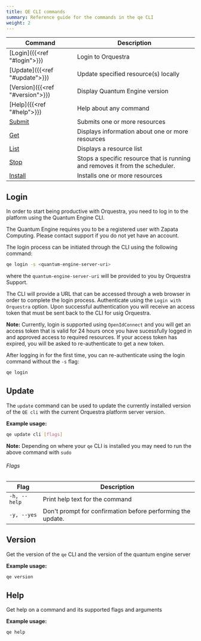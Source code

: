 ```yaml
---
title: QE CLI commands
summary: Reference guide for the commands in the qe CLI
weight: 2
---
```



|  Command | Description | 
|----------|-------------|
| [Login]({{<ref "#login">}}) | Login to Orquestra  |
| [Update]({{<ref "#update">}}) | Update specified resource(s) locally |
| [Version]({{<ref "#version">}}) |  Display Quantum Engine version |
| [Help]({{<ref "#help">}}) |  Help about any command  |
| [Submit](../submit/) | Submits one or more resources |
| [Get](../get/) | Displays information about one or more resources |
| [List](../list/) |  Displays a resource list  |
| [Stop](../stop/) |  Stops a specific resource that is running and removes it from the scheduler.  |
| [Install](../install/) | Installs one or more resources |

## Login

In order to start being productive with Orquestra, you need to log in to the platform using the Quantum Engine CLI.

The Quantum Engine requires you to be a registered user with Zapata Computing. Please contact support if you do not yet have an account.

The login process can be initiated through the CLI using the following command: 

```Bash
qe login -s <quantum-engine-server-uri>
```

where the `quantum-engine-server-uri` will be provided to you by Orquestra Support.

The CLI will provide a URL that can be accessed through a web browser in order to complete the login process. 
Authenticate using the `Login with Orquestra` option.
Upon successful authentication you will receive an access token that must be sent back to the CLI for usig Orquestra.

**Note:** Currently, login is supported using `OpenIdConnect` and you will get an access token that is valid for 24 hours once you have sucessfully logged in and approved access to required resources.
          If your access token has expired, you will be asked to re-authenticate to get a new token.

After logging in for the first time, you can re-authenticate using the login command without the `-s` flag: 

```Bash
qe login
```

## Update 

The `update` command can be used to update the currently installed version of the `QE cli` with the current Orquestra platform server version.

**Example usage:**
```Bash
qe update cli [flags]
```

**Note:** Depending on where your `qe` CLI is installed you may need to run the above command with `sudo`

###### Flags 

| Flag | Description |
| -----|-------------|
| `-h, --help`  |  Print help text for the command |
| `-y, --yes`   |  Don't prompt for confirmation before performing the update.|


## Version
Get the version of the `qe` CLI and the version of the quantum engine server

**Example usage:**
```Bash
qe version
```

## Help
Get help on a command and its supported flags and arguments

**Example usage:**
```Bash
qe help
```
